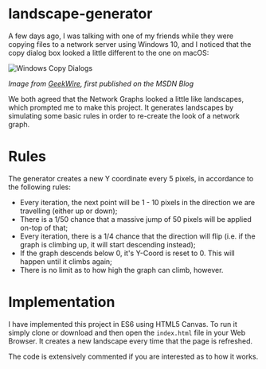 # landscape-generator

A few days ago, I was talking with one of my friends while they were copying files to a network server using Windows 10, and I noticed that the copy dialog box looked a little different to the one on macOS:

![Windows Copy Dialogs](https://cdn.geekwire.com/wp-content/uploads/2011/08/8171.Figure-3-Consolidated-copy-more-details-view_thumb_181256FE.png)

*Image from [GeekWire](https://www.geekwire.com/2011/microsoft-shows-streamlined-file-copying-windows-8/), first published on the MSDN Blog*

We both agreed that the Network Graphs looked a little like landscapes, which prompted me to make this project. It generates landscapes by simulating some basic rules in order to re-create the look of a network graph.

# Rules

The generator creates a new Y coordinate every 5 pixels, in accordance to the following rules:

 * Every iteration, the next point will be 1 - 10 pixels in the direction we are travelling (either up or down);
 * There is a 1/50 chance that a massive jump of 50 pixels will be applied on-top of that;
 * Every iteration, there is a 1/4 chance that the direction will flip (i.e. if the graph is climbing up, it will start descending instead);
 * If the graph descends below 0, it's Y-Coord is reset to 0. This will happen until it climbs again;
 * There is no limit as to how high the graph can climb, however.

# Implementation

I have implemented this project in ES6 using HTML5 Canvas. To run it simply clone or download and then open the `index.html` file in your Web Browser. It creates a new landscape every time that the page is refreshed.

The code is extensively commented if you are interested as to how it works.
